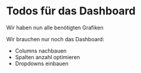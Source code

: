 # Todos für das Dashboard

Wir haben nun alle benötigten Grafiken

Wir brauchen nur noch das Dashboard:
- Columns nachbauen
- Spalten anzahl optimieren
- Dropdowns einbauen
